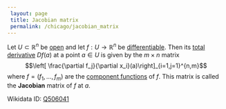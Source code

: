 ```yaml
---
 layout: page
 title: Jacobian matrix
 permalink: /chicago/jacobian_matrix
---
```

Let $U \subset \mathbb R^n$ be [open](https://mathgloss.github.io/MathGloss/open) and let $f:U\to\mathbb R^n$ be [differentiable](https://mathgloss.github.io/MathGloss/differentiable). Then its [total derivative](https://mathgloss.github.io/MathGloss/differentiable) $Df(a)$ at a point $a\in U$ is given by the $m\times n$ matrix $$\left[ \frac{\partial f_j}{\partial x_i}(a)\right]_{i=1,j=1}^{n,m}$$ where $f = (f_1,\dots, f_m)$ are the [component functions](https://mathgloss.github.io/MathGloss/component_function) of $f$. This matrix is called the **Jacobian** matrix of $f$ at $a$. 

Wikidata ID: [Q506041](https://www.wikidata.org/wiki/Q506041)